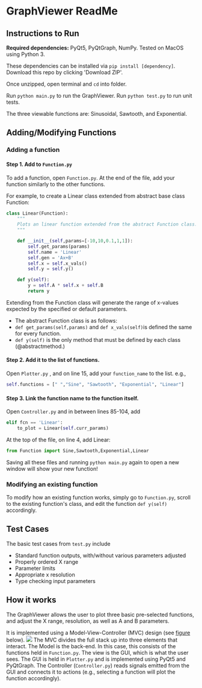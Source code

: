 ﻿# GraphViewer ReadMe

## Instructions to Run
**Required dependencies:** PyQt5, PyQtGraph, NumPy. Tested on MacOS using Python 3.

These dependencies can be installed via ``pip install [dependency]``. Download this repo by clicking 'Download ZIP'.

Once unzipped, open terminal and ``cd`` into folder. 

Run ``python main.py`` to run the GraphViewer. 
Run ``python test.py`` to run unit tests.

The three viewable functions are: Sinusoidal, Sawtooth, and Exponential.

## Adding/Modifying Functions

### Adding a function
#### Step 1. Add to ``Function.py`` 
To add a function, open ``Function.py``. At the end of the file, add your function similarly to the other functions.

For example, to create a Linear class extended from abstract base class Function:
```Python
class Linear(Function):
	"""
	Plots an linear function extended from the abstract Function class.
	"""

	def __init__(self,params=[-10,10,0.1,1,1]):
		self.get_params(params)
		self.name = 'Linear'
		self.gen = 'Ax+B'
		self.x = self.x_vals()
		self.y = self.y()

	def y(self):
		y = self.A * self.x + self.B
		return y
```
Extending from the Function class will generate the range of x-values expected by the specified or default parameters. 

 - The abstract Function class is as follows:
 - ``def get_params(self,params)`` and ``def x_vals(self)``is defined the same for every function.
 - ``def y(self)`` is the only method that must be defined by each class (@abstractmethod.)

#### Step 2. Add it to the list of functions.
Open ``Plotter.py`` , and on line 15, add your ``function_name`` to the list.
e.g.,
```Python
self.functions = [" ","Sine", "Sawtooth", "Exponential", "Linear"]
```

#### Step 3. Link the function name to the function itself.
Open ``Controller.py`` and in between lines 85-104, add
```Python
elif fcn == 'Linear':
	to_plot = Linear(self.curr_params) 
```
At the top of the file, on line 4, add Linear:
```Python
from Function import Sine,Sawtooth,Exponential,Linear
```
Saving all these files and running ``python main.py`` again to open a new window will show your new function!

### Modifying an existing function
To modify how an existing function works, simply go to ``Function.py``, scroll to the existing function's class, and edit the function ``def y(self)`` accordingly.


## Test Cases
The basic test cases from `test.py` include 

 - Standard function outputs, with/without various parameters adjusted
 - Properly ordered X range
 - Parameter limits
 - Appropriate x resolution
 - Type checking input parameters

## How it works
The GraphViewer allows the user to plot three basic pre-selected functions, and adjust the X range, resolution, as well as A and B parameters.

It is implemented using a Model-View-Controller (MVC) design (see [figure](https://commons.wikimedia.org/wiki/File:MVC-Process.svg#/media/File:MVC-Process.svg) below).
![](https://upload.wikimedia.org/wikipedia/commons/thumb/a/a0/MVC-Process.svg/1280px-MVC-Process.svg.png)
The MVC divides the full stack up into three elements that interact. The Model is the back-end. In this case, this consists of the functions held in ``Function.py``. The view is the GUI, which is what the user sees. The GUI is held in ``Plotter.py`` and is implemented using PyQt5 and PyQtGraph. The Controller (``Controller.py``) reads signals emitted from the GUI and connects it to actions (e.g., selecting a function will plot the function accordingly).


